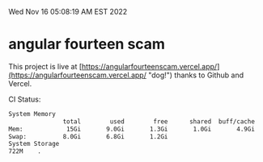 Wed Nov 16 05:08:19 AM EST 2022

# angular fourteen scam


This project is live at [https://angularfourteenscam.vercel.app/](https://angularfourteenscam.vercel.app/ "dog!") thanks to Github and Vercel.

CI Status: 

```bash
System Memory
               total        used        free      shared  buff/cache   available
Mem:            15Gi       9.0Gi       1.3Gi       1.0Gi       4.9Gi       4.9Gi
Swap:          8.0Gi       6.8Gi       1.2Gi
System Storage
722M	.
